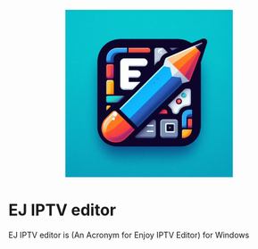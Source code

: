 <p align="center">
	<img src="EJ IPTV editor.png" width="300" height="300" alt="EJ IPTV editor">  
</p>

# EJ IPTV editor
EJ IPTV editor is (An Acronym for Enjoy IPTV Editor) for Windows
